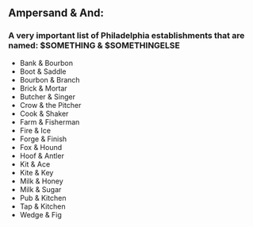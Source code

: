 ## Ampersand & And:
### A very important list of Philadelphia establishments that are named: $SOMETHING & $SOMETHINGELSE

- Bank & Bourbon
- Boot & Saddle
- Bourbon & Branch
- Brick & Mortar
- Butcher & Singer
- Crow & the Pitcher
- Cook & Shaker
- Farm & Fisherman
- Fire & Ice
- Forge & Finish
- Fox & Hound
- Hoof & Antler
- Kit & Ace
- Kite & Key
- Milk & Honey
- Milk & Sugar
- Pub & Kitchen
- Tap & Kitchen
- Wedge & Fig
